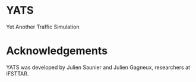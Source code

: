 YATS
====

Yet Another Traffic Simulation



Acknowledgements
================

YATS was developed by Julien Saunier and Julien Gagneux, researchers at IFSTTAR.
